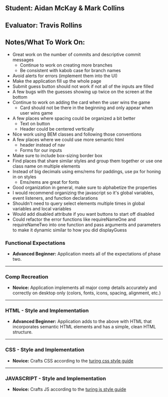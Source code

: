 ## Student: Aidan McKay & Mark Collins
## Evaluator: Travis Rollins
## Notes/What To Work On:
* Great work on the number of commits and descriptive commit messages
    * Continue to work on creating more branches
    * Be consistent with kabob case for branch names
* Avoid alerts for errors (implement them into the UI)
* Make the application fill up the whole page
* Submit guess button should not work if not all of the inputs are filled
* A few bugs with the guesses showing up twice on the screen at the bottom
* Continue to work on adding the card when the user wins the game
    * Card should not be there in the beginning and only appear when user wins game
* A few places where spacing could be organized a bit better
    * Text on button
    * Header could be centered vertically
* Nice work using BEM classes and following those conventions
* A few places where we could use more semantic html
    * header instead of nav
    * Forms for our inputs
* Make sure to include box-sizing border box
* Find places that share similar styles and group them together or use one class name on multiple elements
* Instead of big decimals using ems/rems for paddings, use px for honing in on styles
    - Ems/rems are great for fonts
* Good organization in general, make sure to alphabetize the properties
* I would recommend organizing the javascript so it's global variables, event listeners, and function declarations
* Shouldn't need to query select elements multiple times in global variables and local variables
* Would add disabled attribute if you want buttons to start off disabled
* Could refactor the error functions like requireNameOne and requireNameTwo into one function and pass arguments and parameters to make it dynamic similar to how you did displayGuess


### Functional Expectations

* __Advanced Beginner:__ Application meets all of the expectations of phase two.

------------------------------------------------------------------

### Comp Recreation

* __Novice:__ Application implements all major comp details accurately and correctly on desktop only (colors, fonts, icons, spacing, alignment, etc.)

------------------------------------------------------------------

### HTML - Style and Implementation

* __Advanced Beginner:__ Application adds to the above with HTML that incorporates semantic HTML elements and has a simple, clean HTML structure.

------------------------------------------------------------------

### CSS - Style and Implementation

* __Novice:__ Crafts CSS according to the [turing css style guide](https://github.com/turingschool-examples/css)

------------------------------------------------------------------

### JAVASCRIPT - Style and Implementation

* __Novice:__ Crafts JS according to the [turing js style guide](https://github.com/turingschool-examples/javascript/tree/master/es5)